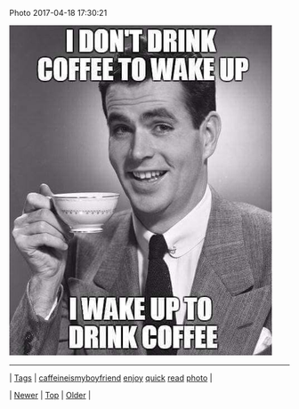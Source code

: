 <!--
title: Photo 2017-04-18 17
date: 2020-06-28T15:27:00.164Z
tags: caffeineismyboyfriend, enjoy, quick, read, photo
-->


Photo 2017-04-18 17:30:21

![](159721903793-0.jpg)

<!--BOTTOM-POST-NAVIGATION-->
---

| [Tags](tags.md) | [caffeineismyboyfriend](tag-caffeineismyboyfriend.md) [enjoy](tag-enjoy.md) [quick](tag-quick.md) [read](tag-read.md) [photo](tag-photo.md) |

| [Newer](159714809085.md) | [Top](index.md) | [Older](159758866844.md) |